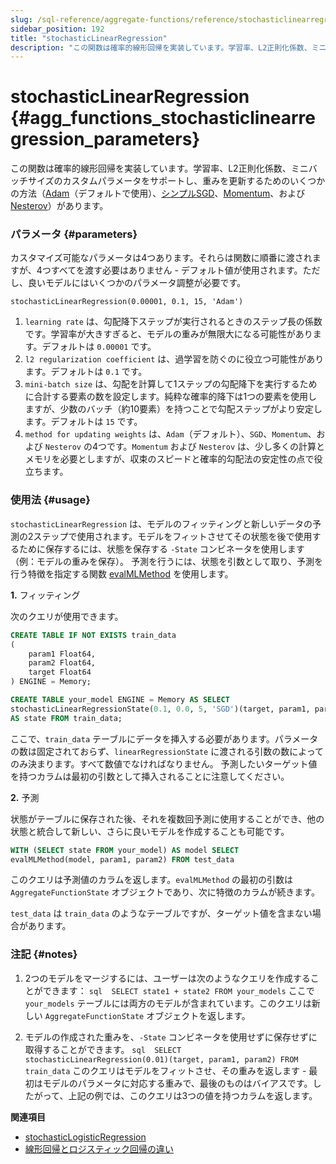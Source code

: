 ```yaml
---
slug: /sql-reference/aggregate-functions/reference/stochasticlinearregression
sidebar_position: 192
title: "stochasticLinearRegression"
description: "この関数は確率的線形回帰を実装しています。学習率、L2正則化係数、ミニバッチサイズのカスタムパラメータをサポートし、重みを更新するためのいくつかの方法（Adam、シンプルSGD、Momentum、Nesterov）があります。"
---
```



# stochasticLinearRegression {#agg_functions_stochasticlinearregression_parameters}

この関数は確率的線形回帰を実装しています。学習率、L2正則化係数、ミニバッチサイズのカスタムパラメータをサポートし、重みを更新するためのいくつかの方法（[Adam](https://en.wikipedia.org/wiki/Stochastic_gradient_descent#Adam)（デフォルトで使用）、[シンプルSGD](https://en.wikipedia.org/wiki/Stochastic_gradient_descent)、[Momentum](https://en.wikipedia.org/wiki/Stochastic_gradient_descent#Momentum)、および[Nesterov](https://mipt.ru/upload/medialibrary/d7e/41-91.pdf)）があります。

### パラメータ {#parameters}

カスタマイズ可能なパラメータは4つあります。それらは関数に順番に渡されますが、4つすべてを渡す必要はありません - デフォルト値が使用されます。ただし、良いモデルにはいくつかのパラメータ調整が必要です。

``` text
stochasticLinearRegression(0.00001, 0.1, 15, 'Adam')
```

1.  `learning rate` は、勾配降下ステップが実行されるときのステップ長の係数です。学習率が大きすぎると、モデルの重みが無限大になる可能性があります。デフォルトは `0.00001` です。
2.  `l2 regularization coefficient` は、過学習を防ぐのに役立つ可能性があります。デフォルトは `0.1` です。
3.  `mini-batch size` は、勾配を計算して1ステップの勾配降下を実行するために合計する要素の数を設定します。純粋な確率的降下は1つの要素を使用しますが、少数のバッチ（約10要素）を持つことで勾配ステップがより安定します。デフォルトは `15` です。
4.  `method for updating weights` は、`Adam`（デフォルト）、`SGD`、`Momentum`、および `Nesterov` の4つです。`Momentum` および `Nesterov` は、少し多くの計算とメモリを必要としますが、収束のスピードと確率的勾配法の安定性の点で役立ちます。

### 使用法 {#usage}

`stochasticLinearRegression` は、モデルのフィッティングと新しいデータの予測の2ステップで使用されます。モデルをフィットさせてその状態を後で使用するために保存するには、状態を保存する `-State` コンビネータを使用します（例：モデルの重みを保存）。
予測を行うには、状態を引数として取り、予測を行う特徴を指定する関数 [evalMLMethod](../../../sql-reference/functions/machine-learning-functions.md#machine_learning_methods-evalmlmethod) を使用します。

<a name="stochasticlinearregression-usage-fitting"></a>

**1.** フィッティング

次のクエリが使用できます。

``` sql
CREATE TABLE IF NOT EXISTS train_data
(
    param1 Float64,
    param2 Float64,
    target Float64
) ENGINE = Memory;

CREATE TABLE your_model ENGINE = Memory AS SELECT
stochasticLinearRegressionState(0.1, 0.0, 5, 'SGD')(target, param1, param2)
AS state FROM train_data;
```

ここで、`train_data` テーブルにデータを挿入する必要があります。パラメータの数は固定されておらず、`linearRegressionState` に渡される引数の数によってのみ決まります。すべて数値でなければなりません。
予測したいターゲット値を持つカラムは最初の引数として挿入されることに注意してください。

**2.** 予測

状態がテーブルに保存された後、それを複数回予測に使用することができ、他の状態と統合して新しい、さらに良いモデルを作成することも可能です。

``` sql
WITH (SELECT state FROM your_model) AS model SELECT
evalMLMethod(model, param1, param2) FROM test_data
```

このクエリは予測値のカラムを返します。`evalMLMethod` の最初の引数は `AggregateFunctionState` オブジェクトであり、次に特徴のカラムが続きます。

`test_data` は `train_data` のようなテーブルですが、ターゲット値を含まない場合があります。

### 注記 {#notes}

1.  2つのモデルをマージするには、ユーザーは次のようなクエリを作成することができます：
    `sql  SELECT state1 + state2 FROM your_models`
    ここで `your_models` テーブルには両方のモデルが含まれています。このクエリは新しい `AggregateFunctionState` オブジェクトを返します。

2.  モデルの作成された重みを、`-State` コンビネータを使用せずに保存せずに取得することができます。
    `sql  SELECT stochasticLinearRegression(0.01)(target, param1, param2) FROM train_data`
    このクエリはモデルをフィットさせ、その重みを返します - 最初はモデルのパラメータに対応する重みで、最後のものはバイアスです。したがって、上記の例では、このクエリは3つの値を持つカラムを返します。

**関連項目**

- [stochasticLogisticRegression](../../../sql-reference/aggregate-functions/reference/stochasticlogisticregression.md#stochasticlogisticregression)
- [線形回帰とロジスティック回帰の違い](https://stackoverflow.com/questions/12146914/what-is-the-difference-between-linear-regression-and-logistic-regression)

